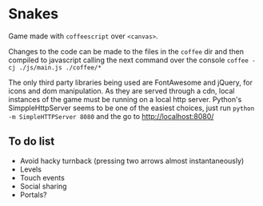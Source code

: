 # Snakes

Game made with `coffeescript` over `<canvas>`.

Changes to the code can be made to the files in the `coffee` dir and then compiled to javascript calling the next command over the console `coffee -cj ./js/main.js ./coffee/*`

The only third party libraries being used are FontAwesome and jQuery, for icons and dom manipulation. As they are served through a cdn, local instances of the game must be running on a local http server. Python's SimppleHttpServer seems to be one of the easiest choices, just run `python -m SimpleHTTPServer 8080` and the go to [http://localhost:8080/](http://localhost:8080/)

## To do list
* Avoid hacky turnback (pressing two arrows almost instantaneously)
* Levels
* Touch events
* Social sharing
* Portals?